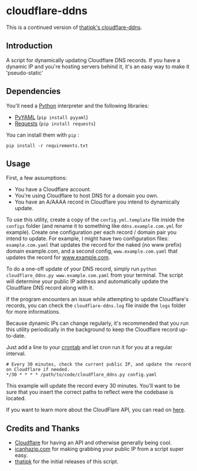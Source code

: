 cloudflare-ddns
===============
This is a continued version of [thatjpk's cloudflare-ddns](https://github.com/thatjpk/cloudflare-ddns).

Introduction
------------

A script for dynamically updating Cloudflare DNS records.
If you have a dynamic IP and you're hosting servers behind it, it's an easy way to make it 'pseudo-static'

Dependencies
------------

You'll need a [Python](https://www.python.org/downloads/) interpreter and the following libraries:

 - [PyYAML](https://bitbucket.org/xi/pyyaml) (`pip install pyyaml`)
 - [Requests](http://docs.python-requests.org/en/latest/) (`pip install
   requests`)

You can install them with `pip` :

	pip install -r requirements.txt

Usage
-----

First, a few assumptions:

  - You have a Cloudflare account.
  - You're using Cloudflare to host DNS for a domain you own.
  - You have an A/AAAA record in Cloudflare you intend to dynamically update.

To use this utility, create a copy of the `config.yml.template` file inside the `configs` folder (and
rename it to something like `ddns.example.com.yml` for example).  Create one configuration per each record / 
domain pair you intend to update.  For example, I might have two configuration
files: `example.com.yaml` that updates the record for the naked (no www
prefix) domain example.com, and a second config, `www.example.com.yaml` that updates the
record for www.example.com.

To do a one-off update of your DNS record, simply run `python
cloudflare_ddns.py www.example.com.yaml` from your terminal.
The script will determine your public IP address and automatically update the
Cloudflare DNS record along with it.

If the program encounters an issue while attempting to update Cloudflare's 
records, you can check the `cloudflare-ddns.log` file inside the `logs` folder for more informations.

Because dynamic IPs can change regularly, it's recommended that you run this
utility periodically in the background to keep the Cloudflare record 
up-to-date.

Just add a line to your [crontab](http://en.wikipedia.org/wiki/Cron) and let
cron run it for you at a regular interval.

    # Every 30 minutes, check the current public IP, and update the record on Cloudflare if needed.
    */30 * * * * /path/to/code/cloudflare_ddns.py config.yaml

This example will update the record every 30 minutes. You'll want to be sure
that you insert the correct paths to reflect were the codebase is located.

If you want to learn more about the CloudFlare API, you can read on
[here](http://www.cloudflare.com/docs/client-api.html).

Credits and Thanks
------------------

 - [Cloudflare](https://www.cloudflare.com/) for having an API and otherwise
   generally being cool.
 - [icanhazip.com](http://icanhazip.com/) for making grabbing your public IP
    from a script super easy.
 - [thatjpk](https://github.com/thatjpk/) for the initial releases of this script.

